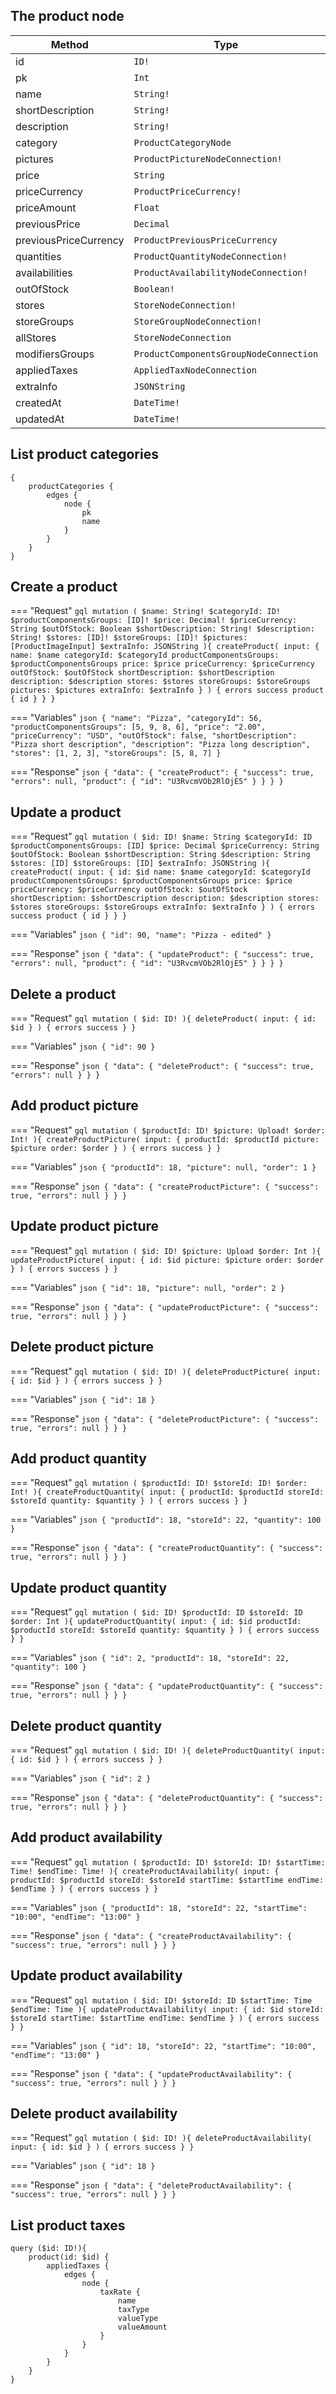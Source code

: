 ## The product node

| Method                | Type                                    | Description |
| --------------------- | --------------------------------------- | ----------- |
| id                    | `ID!`                                   |
| pk                    | `Int `                                  |
| name                  | `String!`                               |
| shortDescription      | `String!`                               |
| description           | `String!`                               |
| category              | `ProductCategoryNode `                  |
| pictures              | `ProductPictureNodeConnection!`         |
| price                 | `String `                               |
| priceCurrency         | `ProductPriceCurrency!`                 |
| priceAmount           | `Float `                                |
| previousPrice         | `Decimal `                              |
| previousPriceCurrency | `ProductPreviousPriceCurrency `         |
| quantities            | `ProductQuantityNodeConnection!`        |
| availabilities        | `ProductAvailabilityNodeConnection!`    |
| outOfStock            | `Boolean!`                              |
| stores                | `StoreNodeConnection!`                  |
| storeGroups           | `StoreGroupNodeConnection!`             |
| allStores             | `StoreNodeConnection `                  |
| modifiersGroups       | `ProductComponentsGroupNodeConnection ` |
| appliedTaxes          | `AppliedTaxNodeConnection`              |
| extraInfo             | `JSONString `                           |
| createdAt             | `DateTime!`                             |
| updatedAt             | `DateTime!`                             |


## List product categories

```gql
{
	productCategories {
		edges {
			node {
				pk
				name
			}
		}
	}
}
```


## Create a product

=== "Request"
    ```gql
    mutation (
      $name: String!
      $categoryId: ID!
      $productComponentsGroups: [ID]!
      $price: Decimal!
      $priceCurrency: String
      $outOfStock: Boolean
      $shortDescription: String!
      $description: String!
      $stores: [ID]!
      $storeGroups: [ID]!
      $pictures: [ProductImageInput]
      $extraInfo: JSONString
    ){
      createProduct(
        input: {
          name: $name
          categoryId: $categoryId
          productComponentsGroups: $productComponentsGroups
          price: $price
          priceCurrency: $priceCurrency
          outOfStock: $outOfStock
          shortDescription: $shortDescription
          description: $description
          stores: $stores
          storeGroups: $storeGroups
          pictures: $pictures
          extraInfo: $extraInfo
        }
      ) {
        errors
        success
        product {
          id
        }
      }
    }
    ```

=== "Variables"
    ```json
    {
      "name": "Pizza",
      "categoryId": 56,
      "productComponentsGroups": [5, 9, 8, 6],
      "price": "2.00",
      "priceCurrency": "USD",
      "outOfStock": false,
      "shortDescription": "Pizza short description",
      "description": "Pizza long description",
      "stores": [1, 2, 3],
      "storeGroups": [5, 8, 7]
    }
    ```

=== "Response"
    ```json
    {
        "data": {
            "createProduct": {
                "success": true,
                "errors": null,
                "product": {
                  "id": "U3RvcmVOb2RlOjE5"
                }
            }
        }
    }
    ```



## Update a product

=== "Request"
    ```gql
    mutation (
      $id: ID!
      $name: String
      $categoryId: ID
      $productComponentsGroups: [ID]
      $price: Decimal
      $priceCurrency: String
      $outOfStock: Boolean
      $shortDescription: String
      $description: String
      $stores: [ID]
      $storeGroups: [ID]
      $extraInfo: JSONString
    ){
      createProduct(
        input: {
          id: $id
          name: $name
          categoryId: $categoryId
          productComponentsGroups: $productComponentsGroups
          price: $price
          priceCurrency: $priceCurrency
          outOfStock: $outOfStock
          shortDescription: $shortDescription
          description: $description
          stores: $stores
          storeGroups: $storeGroups
          extraInfo: $extraInfo
        }
      ) {
        errors
        success
        product {
          id
        }
      }
    }
    ```

=== "Variables"
    ```json
    {
      "id": 90,
      "name": "Pizza - edited"
    }
    ```

=== "Response"
    ```json
    {
        "data": {
            "updateProduct": {
                "success": true,
                "errors": null,
                "product": {
                  "id": "U3RvcmVOb2RlOjE5"
                }
            }
        }
    }
    ```


## Delete a product

=== "Request"
    ```gql
    mutation (
      $id: ID!
    ){
      deleteProduct(
        input: {
          id: $id
        }
      ) {
        errors
        success
      }
    }
    ```

=== "Variables"
    ```json
    {
      "id": 90
    }
    ```

=== "Response"
    ```json
    {
        "data": {
            "deleteProduct": {
                "success": true,
                "errors": null
            }
        }
    }
    ```


## Add product picture

=== "Request"
    ```gql
    mutation (
      $productId: ID!
      $picture: Upload!
      $order: Int!
    ){
      createProductPicture(
        input: {
          productId: $productId
          picture: $picture
          order: $order
        }
      ) {
        errors
        success
      }
    }
    ```

=== "Variables"
    ```json
    {
      "productId": 18,
      "picture": null,
      "order": 1
    }
    ```

=== "Response"
    ```json
    {
        "data": {
            "createProductPicture": {
                "success": true,
                "errors": null
            }
        }
    }
    ```


## Update product picture

=== "Request"
    ```gql
    mutation (
      $id: ID!
      $picture: Upload
      $order: Int
    ){
      updateProductPicture(
        input: {
          id: $id
          picture: $picture
          order: $order
        }
      ) {
        errors
        success
      }
    }
    ```

=== "Variables"
    ```json
    {
      "id": 18,
      "picture": null,
      "order": 2
    }
    ```

=== "Response"
    ```json
    {
        "data": {
            "updateProductPicture": {
                "success": true,
                "errors": null
            }
        }
    }
    ```


## Delete product picture

=== "Request"
    ```gql
    mutation (
      $id: ID!
    ){
      deleteProductPicture(
        input: {
          id: $id
        }
      ) {
        errors
        success
      }
    }
    ```

=== "Variables"
    ```json
    {
      "id": 18
    }
    ```

=== "Response"
    ```json
    {
        "data": {
            "deleteProductPicture": {
                "success": true,
                "errors": null
            }
        }
    }
    ```

## Add product quantity

=== "Request"
    ```gql
    mutation (
      $productId: ID!
      $storeId: ID!
      $order: Int!
    ){
      createProductQuantity(
        input: {
          productId: $productId
          storeId: $storeId
          quantity: $quantity
        }
      ) {
        errors
        success
      }
    }
    ```

=== "Variables"
    ```json
    {
      "productId": 18,
      "storeId": 22,
      "quantity": 100
    }
    ```

=== "Response"
    ```json
    {
        "data": {
            "createProductQuantity": {
                "success": true,
                "errors": null
            }
        }
    }
    ```


## Update product quantity

=== "Request"
    ```gql
    mutation (
      $id: ID!
      $productId: ID
      $storeId: ID
      $order: Int
    ){
      updateProductQuantity(
        input: {
          id: $id
          productId: $productId
          storeId: $storeId
          quantity: $quantity
        }
      ) {
        errors
        success
      }
    }
    ```

=== "Variables"
    ```json
    {
      "id": 2,
      "productId": 18,
      "storeId": 22,
      "quantity": 100
    }
    ```

=== "Response"
    ```json
    {
        "data": {
            "updateProductQuantity": {
                "success": true,
                "errors": null
            }
        }
    }
    ```

## Delete product quantity

=== "Request"
    ```gql
    mutation (
      $id: ID!
    ){
      deleteProductQuantity(
        input: {
          id: $id
        }
      ) {
        errors
        success
      }
    }
    ```

=== "Variables"
    ```json
    {
      "id": 2
    }
    ```

=== "Response"
    ```json
    {
        "data": {
            "deleteProductQuantity": {
                "success": true,
                "errors": null
            }
        }
    }
    ```

## Add product availability

=== "Request"
    ```gql
    mutation (
      $productId: ID!
      $storeId: ID!
      $startTime: Time!
      $endTime: Time!
    ){
      createProductAvailability(
        input: {
          productId: $productId
          storeId: $storeId
          startTime: $startTime
          endTime: $endTime
        }
      ) {
        errors
        success
      }
    }
    ```

=== "Variables"
    ```json
    {
      "productId": 18,
      "storeId": 22,
      "startTime": "10:00",
      "endTime": "13:00"
    }
    ```

=== "Response"
    ```json
    {
        "data": {
            "createProductAvailability": {
                "success": true,
                "errors": null
            }
        }
    }
    ```

## Update product availability

=== "Request"
    ```gql
    mutation (
      $id: ID!
      $storeId: ID
      $startTime: Time
      $endTime: Time
    ){
      updateProductAvailability(
        input: {
          id: $id
          storeId: $storeId
          startTime: $startTime
          endTime: $endTime
        }
      ) {
        errors
        success
      }
    }
    ```

=== "Variables"
    ```json
    {
      "id": 18,
      "storeId": 22,
      "startTime": "10:00",
      "endTime": "13:00"
    }
    ```

=== "Response"
    ```json
    {
        "data": {
            "updateProductAvailability": {
                "success": true,
                "errors": null
            }
        }
    }
    ```


## Delete product availability

=== "Request"
    ```gql
    mutation (
      $id: ID!
    ){
      deleteProductAvailability(
        input: {
          id: $id
        }
      ) {
        errors
        success
      }
    }
    ```

=== "Variables"
    ```json
    {
      "id": 18
    }
    ```

=== "Response"
    ```json
    {
        "data": {
            "deleteProductAvailability": {
                "success": true,
                "errors": null
            }
        }
    }
    ```


## List product taxes

```gql
query ($id: ID!){
	product(id: $id) {
		appliedTaxes {
			edges {
				node {
					taxRate {
						name
						taxType
						valueType
						valueAmount
					}
				}
			}
		}
	}
}
```